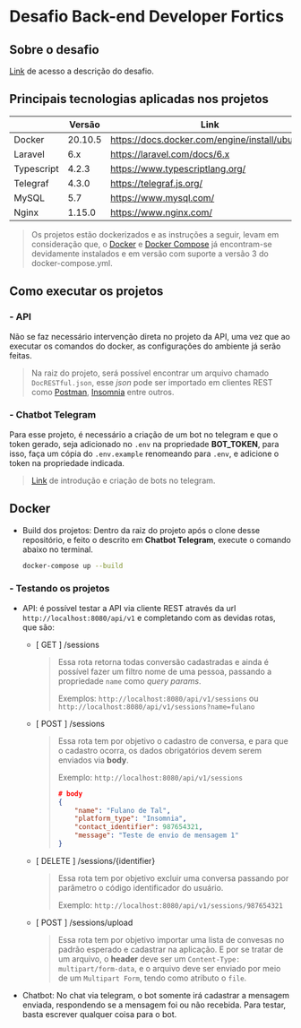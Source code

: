 # Desafio Back-end Developer Fortics

## Sobre o desafio
[Link](https://github.com/brunoferreiras/fortics-challenges/blob/master/backend-developer.md) de acesso a descrição do desafio.

## Principais tecnologias aplicadas nos projetos
|             |Versão |Link                                           |
|-------------|-------|-----------------------------------------------|
|Docker       |20.10.5|https://docs.docker.com/engine/install/ubuntu/ |
|Laravel      |6.x    |https://laravel.com/docs/6.x                   |
|Typescript   |4.2.3  |https://www.typescriptlang.org/                |
|Telegraf     |4.3.0  |https://telegraf.js.org/                       |
|MySQL        |5.7    |https://www.mysql.com/                         |
|Nginx        |1.15.0 |https://www.nginx.com/                         |

> Os projetos estão dockerizados e as instruções a seguir, levam em consideração que, o [Docker](https://docs.docker.com/engine/install/ubuntu/
) e [Docker Compose](https://docs.docker.com/compose/install/) já encontram-se 
> devidamente instalados e em versão com suporte a versão 3 do docker-compose.yml.

## Como executar os projetos
### - API
Não se faz necessário intervenção direta no projeto da API, uma vez que ao executar os comandos do docker, as 
configurações do ambiente já serão feitas.
> Na raiz do projeto, será possível encontrar um arquivo chamado `DocRESTful.json`, esse *json* pode ser importado 
> em clientes REST como [Postman](https://www.postman.com/product/rest-client/), [Insomnia](https://insomnia.rest/) 
> entre outros.

### - Chatbot Telegram
Para esse projeto, é necessário a criação de um bot no telegram e que o token gerado, seja adicionado no `.env` na 
propriedade **BOT_TOKEN**, para isso, faça um cópia do `.env.example` renomeando para `.env`, e adicione o token na 
propriedade indicada.
> [Link](https://core.telegram.org/bots) de introdução e criação de bots no telegram.

## Docker
- Build dos projetos:
  Dentro da raiz do projeto após o clone desse repositório, e feito o descrito em **Chatbot Telegram**, execute o 
  comando abaixo no terminal.
   ```bash
   docker-compose up --build
   ```

### - Testando os projetos
- API: é possível testar a API via cliente REST através da url `http://localhost:8080/api/v1` e completando com as 
  devidas rotas, que são:
  - [ GET    ] /sessions
    > Essa rota retorna todas conversão cadastradas e ainda é possível fazer um filtro nome de uma pessoa, passando 
      a propriedade `name` como *query params*.
    >
    > Exemplos: `http://localhost:8080/api/v1/sessions` ou `http://localhost:8080/api/v1/sessions?name=fulano`
  - [ POST   ] /sessions
    > Essa rota tem por objetivo o cadastro de conversa, e para que o cadastro ocorra, os dados obrigatórios devem 
      serem enviados via **body**.
    > 
    > Exemplo: `http://localhost:8080/api/v1/sessions`
    > ```json
    > # body
    > {
    >     "name": "Fulano de Tal",
    >     "platform_type": "Insomnia",
    >     "contact_identifier": 987654321,
    >     "message": "Teste de envio de mensagem 1"
    > }
    > ```
  - [ DELETE ] /sessions/{identifier}
    > Essa rota tem por objetivo excluir uma conversa passando por parâmetro o código identificador do usuário.
    > 
    > Exemplo: `http://localhost:8080/api/v1/sessions/987654321`
  - [ POST   ] /sessions/upload
    > Essa rota tem por objetivo importar uma lista de convesas no padrão esperado e cadastrar na aplicação.
      E por se tratar de um arquivo, o **header** deve ser um `Content-Type: multipart/form-data`, e o arquivo deve 
      ser enviado por meio de um `Multipart Form`, tendo como atributo o `file`.

- Chatbot: No chat via telegram, o bot somente irá cadastrar a mensagem enviada, respondendo se a mensagem foi ou 
  não recebida. Para testar, basta escrever qualquer coisa para o bot.
